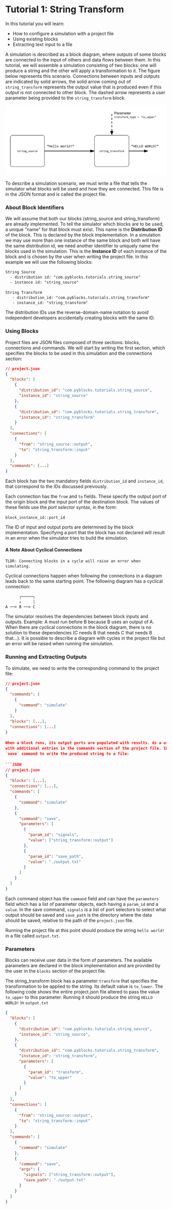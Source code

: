 # Tutorial 1: String Transform

In this tutorial you will learn:
- How to configure a simulation with a project file
- Using existing blocks
- Extracting text input to a file

A simulation is described as a block diagram, where outputs of some blocks are connected to the input of others and 
data flows between them. In this tutorial, we will assemble a simulation consisting of two blocks: one will produce 
a string and the other will apply a transformation to it. The figure below represents this scenario. Connections 
between inputs and outputs are indicated by solid arrows, the solid arrow coming out of `string_transform` represents
the output value that is produced even if this output is not connected to other block. The dashed arrow represents
a user parameter being provided to the `string_transform` block.

![Block diagram for example 1](tutorial_1_string_transform.png?raw=true)

To describe a simulation scenario, we must write a file that tells the simulator what blocks will be used and
how they are connected. This file is in the JSON format and is called the project file.

### About Block Identifiers

We will assume that both our blocks (string_source and string_transform) are already implemented. To tell the simulator
which blocks are to be used, a unique "name" for that block must exist. This name is the **Distribution ID** of the
block. This is declared by the block implementation. In a simulation we may use more than one instance of the same 
block and both will have the same distribution id, we need another identifier to uniquely name the blocks used in the
simulation. This is the **Instance ID** of each instance of the block and is chosen by the user when writing the 
project file. In this example we will use the following blocks:

```
String Source
  - distribution id: "com.pyblocks.tutorials.string_source"
  - instance id: "string_source"

String Transform
   - distribution_id: "com.pyblocks.tutorials.string_transform"
   - instance_id: "string_transform"
```

The distribution IDs use the reverse-domain-name notation to avoid independent developers accidentally creating blocks
with the same ID.

### Using Blocks

Project files are JSON files composed of three sections: blocks, connections and commands. We will start by
writing the first section, which specifies the blocks to be used in this simulation and the connections section:

```JSON
// project.json
{
  "blocks": [
    {
      "distribution_id": "com.pyblocks.tutorials.string_source",
      "instance_id": "string_source"
    },
    {
      "distribution_id": "com.pyblocks.tutorials.string_transform",
      "instance_id": "string_transform"
    }
  ],
  "connections": [
    {
      "from": "string_source::output",
      "to": "string_transform::input"
    }
  ],
  "commands": [...]
}
```

Each block has the two mandatory fields `distribution_id` and `instance_id`, that correspond 
to the IDs discussed preivously.

Each connection has the `from` and `to` fields. These specify the output port of the origin
block and the input port of the destination block. The values of these fields use the 
*port selector* syntax, in the form:

`block_instance_id::port_id`

The ID of input and output ports are determined by the block implementation. Specifying 
a port that the block has not declared will result in an error when the simulator tries 
to build the simulation.

#### A Note About Cyclical Connections

```
TLDR: Connecting blocks in a cycle will raise an error when simulating.
```

Cyclical connections happen when following the connections in a diagram leads back to the same starting point.
The following diagram has a cyclical connection:

```
      ┌─────┐
      ↓     |
A ──> B ──> C
```

The simulator resolves the dependencies between block inputs and outputs. Example: A must run before B because B uses 
an output of A. When there are cyclical connections in the block diagram, there is no solution to these dependencies 
(C needs B that needs C that needs B that...). It is possible to describe a diagram with cycles in the project file
but an error will be raised when running the simulation.

### Running and Extracting Outputs

To simulate, we need to write the corresponding command to the project file:

```JSON
// project.json
{
  "commands": [
    {
      "command": "simulate"
    }
  ],
  "blocks": [...],
  "connections": [...]
}

When a block runs, its output ports are populated with results. As a user, you can view or save them 
with additional entries in the commands section of the project file. In this example we will use the 
`save` command to write the produced string to a file:

```JSON
// project.json
{
  "blocks": [...],
  "connections": [...],
  "commands": [
    {
      "command": "simulate"
    },
    {
      "command": "save",
      "parameters": [
        {
          "param_id": "signals",
          "value": ["string_transform::output"]
        },
        {
          "param_id": "save_path",
          "value": "./output.txt"
        }
      ]
    }
  ]
}
```

Each command object has the `command` field and can have the `parameters` field which
has a list of parameter objects, each having a `param_id` and a `value`. In the save
command, `signals` is a list of port selectors to select what output should be saved
and `save_path` is the directory where the data should be saved, relative to the 
path of the `project.json` file.

Running the project file at this point should produce the string `hello world!` in a 
file called `output.txt`.

### Parameters

Blocks can receive user data in the form of parameters. The available parameters are declared in the block
implementation and are provided by the user in the `blocks` section of the project file.

The string_transform block has a parameter `transform` that specifies the transformation to be applied to the
string. Its default value is `to_lower`. The following code shows the entire project.json file altered to pass
the value `to_upper` to this parameter. Running it should produce the string `HELLO WORLD!` in `output.txt`

```JSON
{
  "blocks": [
    {
      "distribution_id": "com.pyblocks.tutorials.string_source",
      "instance_id": "string_source",
    },
    {
      "distribution_id": "com.pyblocks.tutorials.string_transform",
      "instance_id": "string_transform",
      "parameters": [
        {
          "param_id": "transform",
          "value": "to_upper"
        }
      ]
    }
  ],
  "connections": [
    {
      "from": "string_source::output",
      "to": "string_transform::input"
    }
  ],
  "commands": [
    {
      "command": "simulate"
    },
    {
      "command": "save",
      "args": {
        "signals": ["string_transform::output"],
        "save_path": "./output.txt"
      }
    }
  ]
}
```
